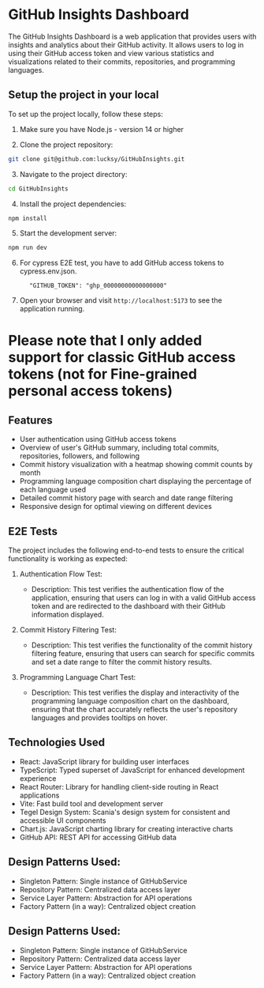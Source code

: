# GitHub Insights Dashboard

The GitHub Insights Dashboard is a web application that provides users with insights and analytics about their GitHub activity. It allows users to log in using their GitHub access token and view various statistics and visualizations related to their commits, repositories, and programming languages.


## Setup the project in your local

To set up the project locally, follow these steps:

1. Make sure you have Node.js - version 14 or higher

2. Clone the project repository:

```bash
git clone git@github.com:lucksy/GitHubInsights.git
```
3. Navigate to the project directory:

```bash
cd GitHubInsights
```

4. Install the project dependencies:

```bash
npm install
```

5. Start the development server:

```bash
npm run dev
```

6. For cypress E2E test, you have to add GitHub access tokens to cypress.env.json.

```
      "GITHUB_TOKEN": "ghp_00000000000000000"
```

7. Open your browser and visit `http://localhost:5173` to see the application running.

# Please note that I only added support for classic GitHub access tokens (not for Fine-grained personal access tokens)

## Features

- User authentication using GitHub access tokens
- Overview of user's GitHub summary, including total commits, repositories, followers, and following
- Commit history visualization with a heatmap showing commit counts by month
- Programming language composition chart displaying the percentage of each language used
- Detailed commit history page with search and date range filtering
- Responsive design for optimal viewing on different devices

## E2E Tests

The project includes the following end-to-end tests to ensure the critical functionality is working as expected:

1. Authentication Flow Test:
   - Description: This test verifies the authentication flow of the application, ensuring that users can log in with a valid GitHub access token and are redirected to the dashboard with their GitHub information displayed.

2. Commit History Filtering Test:
   - Description: This test verifies the functionality of the commit history filtering feature, ensuring that users can search for specific commits and set a date range to filter the commit history results.

3. Programming Language Chart Test:
   - Description: This test verifies the display and interactivity of the programming language composition chart on the dashboard, ensuring that the chart accurately reflects the user's repository languages and provides tooltips on hover.

## Technologies Used

- React: JavaScript library for building user interfaces
- TypeScript: Typed superset of JavaScript for enhanced development experience
- React Router: Library for handling client-side routing in React applications
- Vite: Fast build tool and development server
- Tegel Design System: Scania's design system for consistent and accessible UI components
- Chart.js: JavaScript charting library for creating interactive charts
- GitHub API: REST API for accessing GitHub data

## Design Patterns Used:
- Singleton Pattern: Single instance of GitHubService
- Repository Pattern: Centralized data access layer
- Service Layer Pattern: Abstraction for API operations
- Factory Pattern (in a way): Centralized object creation

## Design Patterns Used:
- Singleton Pattern: Single instance of GitHubService
- Repository Pattern: Centralized data access layer
- Service Layer Pattern: Abstraction for API operations
- Factory Pattern (in a way): Centralized object creation

